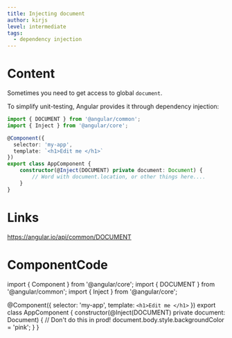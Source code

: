 ```yaml
---
title: Injecting document
author: kirjs
level: intermediate
tags:
  - dependency injection
---
```

# Content
Sometimes you need to get access to global `document`. 

To simplify unit-testing, Angular provides it through dependency injection:

```typescript
import { DOCUMENT } from '@angular/common';
import { Inject } from '@angular/core';

@Component({
  selector: 'my-app',
  template: `<h1>Edit me </h1>`
})
export class AppComponent {
    constructor(@Inject(DOCUMENT) private document: Document) {
        // Word with document.location, or other things here....
    }
}
````

# Links
https://angular.io/api/common/DOCUMENT

# ComponentCode
  
import { Component } from '@angular/core';
import { DOCUMENT } from '@angular/common';
import { Inject } from '@angular/core';

@Component({
  selector: 'my-app',
  template: `<h1>Edit me </h1>`
})
export class AppComponent {
    constructor(@Inject(DOCUMENT) private document: Document) {
      // Don't do this in prod!
      document.body.style.backgroundColor = 'pink';
    }
}

